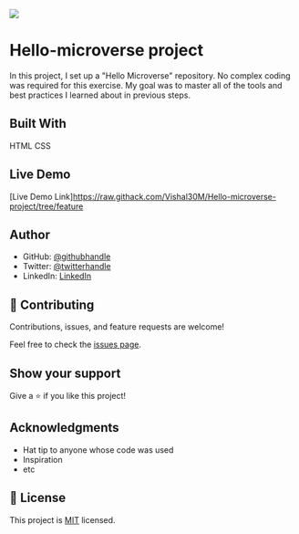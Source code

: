 ![](https://img.shields.io/badge/Microverse-blueviolet)

# Hello-microverse project

In this project, I set up a "Hello Microverse" repository. No complex coding was required for this exercise. My goal was to master all of the tools and best practices I learned about in previous steps.


## Built With

HTML
CSS

## Live Demo 

[Live Demo Link]https://raw.githack.com/Vishal30M/Hello-microverse-project/tree/feature


## Author

- GitHub: [@githubhandle](https://github.com/Vishal30M)
- Twitter: [@twitterhandle](https://twitter.com/Vismiss30)
- LinkedIn: [LinkedIn](https://www.linkedin.com/in/vishal-kumar-mishra-0a5226232/)


## 🤝 Contributing

Contributions, issues, and feature requests are welcome!

Feel free to check the [issues page](../../issues/).

## Show your support

Give a ⭐️ if you like this project!

## Acknowledgments

- Hat tip to anyone whose code was used
- Inspiration
- etc

## 📝 License
This project is [MIT](./MIT.md) licensed.
